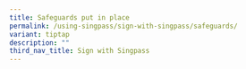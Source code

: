 ```yaml
---
title: Safeguards put in place
permalink: /using-singpass/sign-with-singpass/safeguards/
variant: tiptap
description: ""
third_nav_title: Sign with Singpass
---
```

